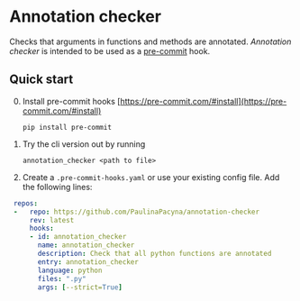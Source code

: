 # Annotation checker 
Checks that arguments in functions and methods are annotated. _Annotation checker_ is intended to be used as a [pre-commit](https://pre-commit.com/) hook.

## Quick start
0. Install pre-commit hooks [https://pre-commit.com/#install](https://pre-commit.com/#install)
   ```shell
   pip install pre-commit
   ```
1. Try the cli version out by running
   ```shell
   annotation_checker <path to file>
   ```
3. Create a `.pre-commit-hooks.yaml` or use your existing config file. Add the following lines:
  ```yaml
   repos:
   -   repo: https://github.com/PaulinaPacyna/annotation-checker
       rev: latest
       hooks:
       - id: annotation_checker
         name: annotation_checker
         description: Check that all python functions are annotated
         entry: annotation_checker
         language: python
         files: ".py"
         args: [--strict=True]
  ``` 
